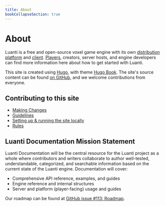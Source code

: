 ```yaml
---
title: About
bookCollapseSection: true
---
```


# About

Luanti is a free and open-source voxel game engine with its own [distribution platform](/about/contentdb) and [client](/about/luanti). [Players](/for-players), creators, server hosts, and engine developers can find more information here about how to get started with Luanti.

This site is created using [Hugo](https://gohugo.io/), with theme [Hugo Book](https://themes.gohugo.io/themes/hugo-book/). 
The site's source content can be found [on GitHub](https://github.com/luanti-org/dev.luanti.org/tree/master/content), and we welcome contributions from everyone.

## Contributing to this site

* [Making Changes](/about/making-changes/)
* [Guidelines](/about/guidelines/)
* [Setting up & running the site locally](/about/local-development/)
* [Rules](/about/rules/)

## Luanti Documentation Mission Statement

Luanti Documentation will be the central resource for the Luanti project as a whole where contributors and writers collaborate to author well-tested, understandable, categorized, and searchable information based on the current state of the Luanti engine. Documentation will cover:

* Comprehensive API reference, examples, and guides
* Engine reference and internal structures
* Server and platform (player-facing) usage and guides

Our roadmap can be found at [GitHub issue #113: Roadmap](https://github.com/luanti-org/dev.luanti.org/issues/113).
